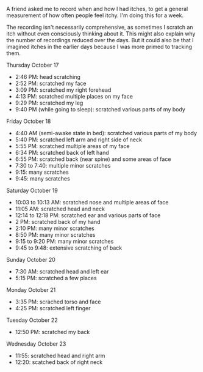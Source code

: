 A friend asked me to record when and how I had itches, to get a
general measurement of how often people feel itchy. I'm doing this for
a week.

The recording isn't necessarily comprehensive, as sometimes I scratch
an itch without even consciously thinking about it. This might also
explain why the number of recordings reduced over the days. But it
could also be that I imagined itches in the earlier days because I was
more primed to tracking them.

Thursday October 17

- 2:46 PM: head scratching
- 2:52 PM: scratched my face
- 3:09 PM: scratched my right forehead
- 4:13 PM: scratched multiple places on my face
- 9:29 PM: scratched my leg
- 9:40 PM (while going to sleep): scratched various parts of my body

Friday October 18

- 4:40 AM (semi-awake state in bed): scratched various parts of my body
- 5:40 PM: scratched left arm and right side of neck
- 5:55 PM: scratched multiple areas of my face
- 6:34 PM: scratched back of left hand
- 6:55 PM: scratched back (near spine) and some areas of face
- 7:30 to 7:40: multiple minor scratches
- 9:15: many scratches
- 9:45: many scratches

Saturday October 19

- 10:03 to 10:13 AM: scratched nose and multiple areas of face
- 11:05 AM: scratched head and neck
- 12:14 to 12:18 PM: scratched ear and various parts of face
- 2 PM: scratched back of my hand
- 2:10 PM: many minor scratches
- 8:50 PM: many minor scratches
- 9:15 to 9:20 PM: many minor scratches
- 9:45 to 9:48: extensive scratching of back

Sunday October 20

- 7:30 AM: scratched head and left ear
- 5:15 PM: scratched a few places

Monday October 21

- 3:35 PM: scrached torso and face
- 4:25 PM: scratched left finger

Tuesday October 22

- 12:50 PM: scratched my back

Wednesday October 23

- 11:55: scratched head and right arm
- 12:20: scatched back of right neck